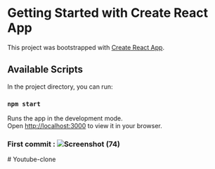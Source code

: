 # Getting Started with Create React App

This project was bootstrapped with [Create React App](https://github.com/facebook/create-react-app).

## Available Scripts

In the project directory, you can run:

### `npm start`

Runs the app in the development mode.\
Open [http://localhost:3000](http://localhost:3000) to view it in your browser.

### First commit : ![Screenshot (74)](https://github.com/user-attachments/assets/fe194014-a433-4a6d-a38c-ccb23aaa28b5)

#   Y o u t u b e - c l o n e  
 